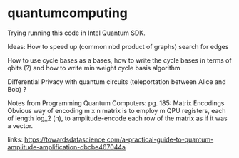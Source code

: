 # quantumcomputing
Trying running this code in Intel Quantum SDK.


Ideas:
How to speed up (common nbd product of graphs) search for edges

How to use cycle bases as a bases, how to write the cycle bases in terms of qbits (?) and how to write min weight cycle basis algorithm

Differential Privacy with quantum circuits (teleportation between Alice and Bob) ?

Notes from Programming Quantum Computers:
pg. 185: Matrix Encodings
Obvious way of encoding m x n matrix is to employ m QPU registers, each of length log_2 (n), to amplitude-encode each row of the matrix as if it was a vector. 

links:
https://towardsdatascience.com/a-practical-guide-to-quantum-amplitude-amplification-dbcbe467044a
